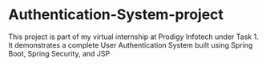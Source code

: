# Authentication-System-project
This project is part of my virtual internship at Prodigy Infotech under Task 1. It demonstrates a complete User Authentication System built using Spring Boot, Spring Security, and JSP
